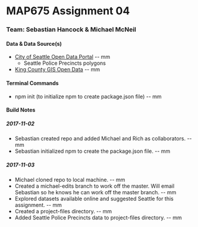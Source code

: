 # MAP675 Assignment 04
### Team: Sebastian Hancock & Michael McNeil

#### Data & Data Source(s)
* [City of Seattle Open Data Portal](https://data.seattle.gov/) -- mm
    * Seattle Police Precincts polygons
* [King County GIS Open Data](https://gis-kingcounty.opendata.arcgis.com/) -- mm

#### Terminal Commands
* npm init (to initialize npm to create package.json file) -- mm

#### Build Notes

##### 2017-11-02
* Sebastian created repo and added Michael and Rich as collaborators. -- mm
* Sebastian initialized npm to create the package.json file. -- mm

##### 2017-11-03
* Michael cloned repo to local machine. -- mm
* Created a michael-edits branch to work off the master. Will email Sebastian so he knows he can work off the master branch. -- mm
* Explored datasets available online and suggested Seattle for this assignment. -- mm
* Created a project-files directory. -- mm
* Added Seattle Police Precincts data to project-files directory. -- mm
